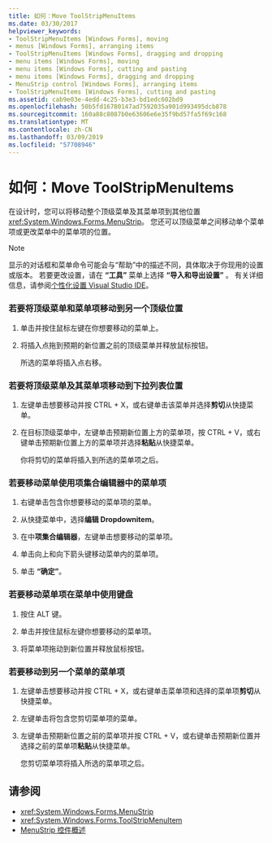 ```yaml
---
title: 如何：Move ToolStripMenuItems
ms.date: 03/30/2017
helpviewer_keywords:
- ToolStripMenuItems [Windows Forms], moving
- menus [Windows Forms], arranging items
- ToolStripMenuItems [Windows Forms], dragging and dropping
- menu items [Windows Forms], moving
- menu items [Windows Forms], cutting and pasting
- menu items [Windows Forms], dragging and dropping
- MenuStrip control [Windows Forms], arranging items
- ToolStripMenuItems [Windows Forms], cutting and pasting
ms.assetid: cab9e03e-4edd-4c25-b3e3-bd1edc602bd9
ms.openlocfilehash: 50b5fd16780147ad7592035a901d993495dcb878
ms.sourcegitcommit: 160a88c8087b0e63606e6e35f9bd57fa5f69c168
ms.translationtype: MT
ms.contentlocale: zh-CN
ms.lasthandoff: 03/09/2019
ms.locfileid: "57708946"
---
```

# <a name="how-to-move-toolstripmenuitems"></a>如何：Move ToolStripMenuItems
在设计时，您可以将移动整个顶级菜单及其菜单项到其他位置<xref:System.Windows.Forms.MenuStrip>。 您还可以顶级菜单之间移动单个菜单项或更改菜单中的菜单项的位置。  
  
> [!NOTE]
>  显示的对话框和菜单命令可能会与“帮助”中的描述不同，具体取决于你现用的设置或版本。 若要更改设置，请在 **“工具”** 菜单上选择 **“导入和导出设置”** 。 有关详细信息，请参阅[个性化设置 Visual Studio IDE](/visualstudio/ide/personalizing-the-visual-studio-ide)。  
  
### <a name="to-move-a-top-level-menu-and-its-menu-items-to-another-top-level-location"></a>若要将顶级菜单和菜单项移动到另一个顶级位置  
  
1.  单击并按住鼠标左键在你想要移动的菜单上。  
  
2.  将插入点拖到预期的新位置之前的顶级菜单并释放鼠标按钮。  
  
     所选的菜单将插入点右移。  
  
### <a name="to-move-a-top-level-menu-and-its-menu-items-to-a-drop-down-location"></a>若要将顶级菜单及其菜单项移动到下拉列表位置  
  
1.  左键单击想要移动并按 CTRL + X，或右键单击该菜单并选择**剪切**从快捷菜单。  
  
2.  在目标顶级菜单中，左键单击预期新位置上方的菜单项，按 CTRL + V，或右键单击预期新位置上方的菜单项并选择**粘贴**从快捷菜单。  
  
     你将剪切的菜单将插入到所选的菜单项之后。  
  
### <a name="to-move-a-menu-item-within-a-menu-using-the-items-collection-editor"></a>若要移动菜单使用项集合编辑器中的菜单项  
  
1.  右键单击包含你想要移动的菜单项的菜单。  
  
2.  从快捷菜单中，选择**编辑 Dropdownitem**。  
  
3.  在中**项集合编辑器**，左键单击想要移动的菜单项。  
  
4.  单击向上和向下箭头键移动菜单内的菜单项。  
  
5.  单击 **“确定”**。  
  
### <a name="to-move-a-menu-item-within-a-menu-using-the-keyboard"></a>若要移动菜单项在菜单中使用键盘  
  
1.  按住 ALT 键。  
  
2.  单击并按住鼠标左键你想要移动的菜单项。  
  
3.  将菜单项拖动到新位置并释放鼠标按钮。  
  
### <a name="to-move-a-menu-item-to-another-menu"></a>若要移动到另一个菜单的菜单项  
  
1.  左键单击想要移动并按 CTRL + X，或右键单击菜单项和选择的菜单项**剪切**从快捷菜单。  
  
2.  左键单击将包含您剪切菜单项的菜单。  
  
3.  左键单击预期新位置之前的菜单项并按 CTRL + V，或右键单击预期新位置并选择之前的菜单项**粘贴**从快捷菜单。  
  
     您剪切菜单项将插入所选的菜单项之后。  
  
## <a name="see-also"></a>请参阅
- <xref:System.Windows.Forms.MenuStrip>
- <xref:System.Windows.Forms.ToolStripMenuItem>
- [MenuStrip 控件概述](menustrip-control-overview-windows-forms.md)
